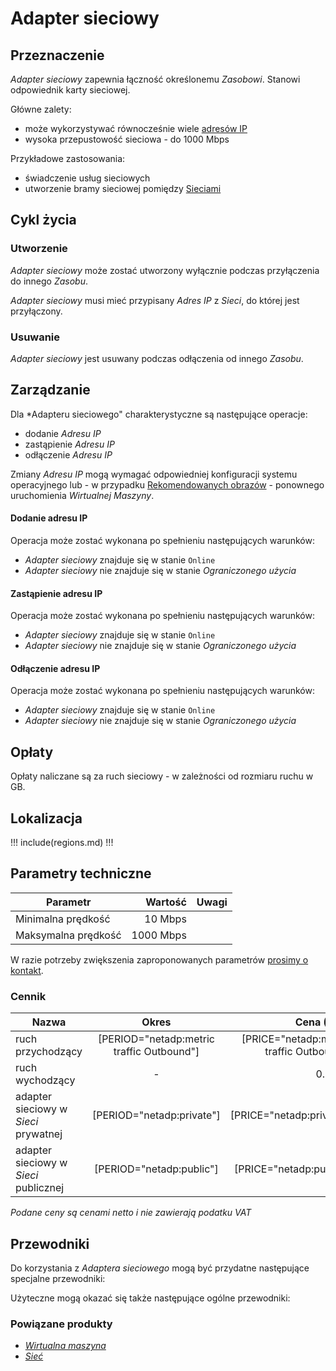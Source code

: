 # Adapter sieciowy

## Przeznaczenie

*Adapter sieciowy* zapewnia łączność określonemu *Zasobowi*. Stanowi odpowiednik karty sieciowej.

Główne zalety:

 * może wykorzystywać równocześnie wiele [adresów IP](/resource/networking/ip-address.md)
 * wysoka przepustowość sieciowa - do 1000 Mbps

Przykładowe zastosowania:

 * świadczenie usług sieciowych
 * utworzenie bramy sieciowej pomiędzy [Sieciami](/resource/networking/network.md)

## Cykl życia

### Utworzenie

*Adapter sieciowy* może zostać utworzony wyłącznie podczas przyłączenia do innego *Zasobu*.

*Adapter sieciowy* musi mieć przypisany *Adres IP* z *Sieci*, do której jest przyłączony.

### Usuwanie

*Adapter sieciowy* jest usuwany podczas odłączenia od innego *Zasobu*.

## Zarządzanie

Dla *Adapteru sieciowego" charakterystyczne są następujące operacje:

 * dodanie *Adresu IP*
 * zastąpienie *Adresu IP*
 * odłączenie *Adresu IP*

Zmiany *Adresu IP* mogą wymagać odpowiedniej konfiguracji systemu operacyjnego lub - w przypadku [Rekomendowanych obrazów](/platform/recommended-images.md) - ponownego uruchomienia *Wirtualnej Maszyny*.

#### Dodanie adresu IP

Operacja może zostać wykonana po spełnieniu następujących warunków:

 * *Adapter sieciowy* znajduje się w stanie ```Online```
 * *Adapter sieciowy* nie znajduje się w stanie *Ograniczonego użycia*

#### Zastąpienie adresu IP

Operacja może zostać wykonana po spełnieniu następujących warunków:

 * *Adapter sieciowy* znajduje się w stanie ```Online```
 * *Adapter sieciowy* nie znajduje się w stanie *Ograniczonego użycia*

#### Odłączenie adresu IP

Operacja może zostać wykonana po spełnieniu następujących warunków:

 * *Adapter sieciowy* znajduje się w stanie ```Online```
 * *Adapter sieciowy* nie znajduje się w stanie *Ograniczonego użycia*

## Opłaty

Opłaty naliczane są za ruch sieciowy - w zależności od rozmiaru ruchu w GB.

## Lokalizacja

!!! include(regions.md) !!!

<!--
Transfer is not availabe due following reason:
- netadp is included in virtual-machine as composite resource
-->

## Parametry techniczne

Parametr            | Wartość   | Uwagi
------------------- | --------: | ---
Minimalna prędkość  |   10 Mbps |
Maksymalna prędkość | 1000 Mbps |

W razie potrzeby zwiększenia zaproponowanych parametrów [prosimy o kontakt](/about-us/contact.md).

### Cennik

Nazwa                                 | Okres  | Cena (PLN) | Uwagi
------------------------------------- | :----: | ---------: | :----:
ruch przychodzący                     | [PERIOD="netadp:metric traffic Outbound"] | [PRICE="netadp:metric traffic Outbound"] |
ruch wychodzący                       |    -   |     0.0000 |
adapter sieciowy w *Sieci* prywatnej  | [PERIOD="netadp:private"] | [PRICE="netadp:private"] |
adapter sieciowy w *Sieci* publicznej | [PERIOD="netadp:public"] | [PRICE="netadp:public"] |

*Podane ceny są cenami netto i nie zawierają podatku VAT*

## Przewodniki

Do korzystania z *Adaptera sieciowego* mogą być przydatne następujące specjalne przewodniki:

<PageList path_re="guide/networking/network-adapter/"/>

Użyteczne mogą okazać się także następujące ogólne przewodniki:

<PageList path_re="guide/resource/"/>

### Powiązane produkty

 * *[Wirtualna maszyna](/resource/compute/virtual-machine.md)*
 * *[Sieć](/resource/networking/network.md)*
